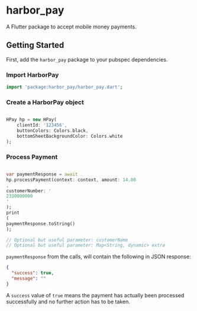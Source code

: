 # harbor_pay

A Flutter package to accept mobile money payments.

## Getting Started

First, add the `harbor_pay` package to your pubspec dependencies.

### Import HarborPay

```dart
import 'package:harbor_pay/harbor_pay.dart';
```

### Create a HarborPay object

```dart

HPay hp = new HPay(
    clientId: '123456',
    buttonColors: Colors.black,
    bottomSheetBackgroundColor: Colors.white
);
```

### Process Payment

```dart

var paymentResponse = await
hp.processPayment(context: context, amount: 14.00
,
customerNumber: '
2330000000
'
);
print
(
paymentResponse.toString()
);

// Optional but useful parameter: customerName
// Optional but useful parameter: Map<String, dynamic> extra
```

`paymentResponse` from the calls, will contain the following in JSON response:

```json
{
  "success": true,
  "message": ""
}
```

A `success` value of `true` means the payment has actually been processed successfully and no
further action has to be taken.